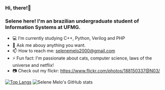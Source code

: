 ### Hi, there!👋 
### Selene here! I'm an brazilian undergraduate student of Information Systems at UFMG. 

- :computer: I’m currently studying C++, Python, Verilog and PHP
- 💬 Ask me abouy anything you want. 
- 📫 How to reach me: selenemelo2000@gmail.com
- ⚡ Fun fact: I'm passionate about cats, computer science, laws of the universe and netflix!
- :camera: Check out my flickr: https://www.flickr.com/photos/188150337@N03/

[![Top Langs](https://github-readme-stats.vercel.app/api/top-langs/?username=SeleneMelo&langs_count=8&theme=cobalt)](https://github.com/SeleneMelo/github-readme-stats)
![Selene Melo's GitHub stats](https://github-readme-stats.vercel.app/api?username=SeleneMelo&show_icons=true&theme=cobalt)

